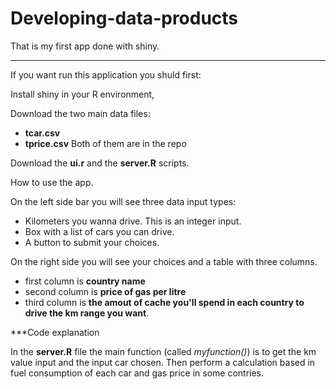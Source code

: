 Developing-data-products
========================

That is my first app done with shiny.

---
If you want run this application you shuld first:

Install shiny in your R environment,

Download the two main data files:
- **tcar.csv**
- **tprice.csv**
Both of them are in the repo

Download the **ui.r** and the **server.R** scripts.


How to use the app.

On the left side bar you will see three data input types:
- Kilometers you wanna drive. This is an integer input.
- Box with a list of cars you can drive. 
- A button to submit your choices.

On the right side you will see your choices and a table with three columns.
- first column is **country name**
- second column is **price of gas per litre**
- third column is **the amout of cache you'll spend in each country to drive the km range you want**.

***Code explanation

In the **server.R** file the main function (called *myfunction()*) is to get the km value input and the input car chosen. Then perform a calculation based in fuel consumption of each car and gas price in some contries.
